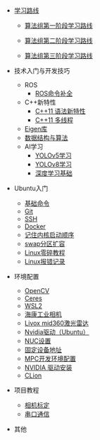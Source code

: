 - [学习路线](Learning_path.md)
  
  - [算法组第一阶段学习路线](Learning_path_1.md)
  
  - [算法组第二阶段学习路线](Learning_path_2.md)
  
  - [算法组第三阶段学习路线](Learning_path_3.md)

- 技术入门与开发技巧
  
  - ROS
    - [ROS命令补全](ROS_command_completion.md)
  - C++新特性
    - [C++11 语法新特性](C++11_grammar.md)
    - [C++11 多线程](C++_multi_threading.md)
  - [Eigen库](Eigen.md)
  - [数据结构与算法](Data_Structures_and_Algorithms.md)
  - AI学习
    - [YOLOv5学习](yolov5_learning.md)
    - [YOLOv8学习](yolov8_learning.md)
    - [深度学习基础](Fundamentals_of_Deep_Learning.md)

- Ubuntu入门
  
  - [基础命令](Basic_commands.md)
  - [Git](Git.md)
  - [SSH](SSH.md)
  - [Docker](Docker.md)
  - [记住内核启动顺序](Kernel_order.md)
  - [swap分区扩容](swap_expansion.md)
  - [Linux零碎教程](Linux_Fragmented_tutorials.md)
  - [Linux报错记录](Linux_Bug_log.md)

- 环境配置
  
  - [OpenCV](OpenCV.md)
  - [Ceres](Ceres.md)
  - [WSL2](WSL2.md)
  - [海康工业相机](hikvision.md)
  - [Livox mid360激光雷达](Livox.md)
  - [Nvidia驱动（Ubuntu）](Nvidia_driver.md)
  - [NUC设置](NUC_setting.md)
  - [固定设备地址](Fixed_equipment_address.md)
  - [MPC开发环境配置](MPC_setting.md)
  - [NVIDIA 驱动安装](NVIDIA_driver.md)
  - [CLion](CLion_setting.md)

- 项目教程
  
  - [相机标定](camera_calibration.md)
  - [串口通信](serial_communication.md)

- 其他